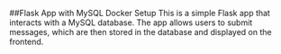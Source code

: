 ##Flask App with MySQL Docker Setup
This is a simple Flask app that interacts with a MySQL database. The app allows users to submit messages, which are then stored in the database and displayed on the frontend.
